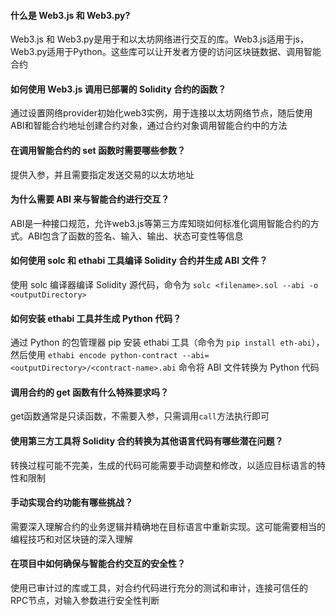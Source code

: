 #### 什么是 Web3.js 和 Web3.py?
Web3.js 和 Web3.py是用于和以太坊网络进行交互的库。Web3.js适用于js，Web3.py适用于Python。这些库可以让开发者方便的访问区块链数据、调用智能合约

#### 如何使用 Web3.js 调用已部署的 Solidity 合约的函数？
通过设置网络provider初始化web3实例，用于连接以太坊网络节点，随后使用ABI和智能合约地址创建合约对象，通过合约对象调用智能合约中的方法

#### 在调用智能合约的 set 函数时需要哪些参数？
提供入参，并且需要指定发送交易的以太坊地址

#### 为什么需要 ABI 来与智能合约进行交互？
ABI是一种接口规范，允许web3.js等第三方库知晓如何标准化调用智能合约的方式。ABI包含了函数的签名、输入、输出、状态可变性等信息

#### 如何使用 solc 和 ethabi 工具编译 Solidity 合约并生成 ABI 文件？
使用 solc 编译器编译 Solidity 源代码，命令为 `solc <filename>.sol --abi -o <outputDirectory>`

#### 如何安装 ethabi 工具并生成 Python 代码？
通过 Python 的包管理器 pip 安装 ethabi 工具（命令为 `pip install eth-abi`），然后使用 `ethabi encode python-contract --abi=<outputDirectory>/<contract-name>.abi` 命令将 ABI 文件转换为 Python 代码

#### 调用合约的 get 函数有什么特殊要求吗？
get函数通常是只读函数，不需要入参，只需调用`call`方法执行即可

#### 使用第三方工具将 Solidity 合约转换为其他语言代码有哪些潜在问题？
转换过程可能不完美，生成的代码可能需要手动调整和修改，以适应目标语言的特性和限制

#### 手动实现合约功能有哪些挑战？
需要深入理解合约的业务逻辑并精确地在目标语言中重新实现。这可能需要相当的编程技巧和对区块链的深入理解

#### 在项目中如何确保与智能合约交互的安全性？
使用已审计过的库或工具，对合约代码进行充分的测试和审计，连接可信任的RPC节点，对输入参数进行安全性判断
